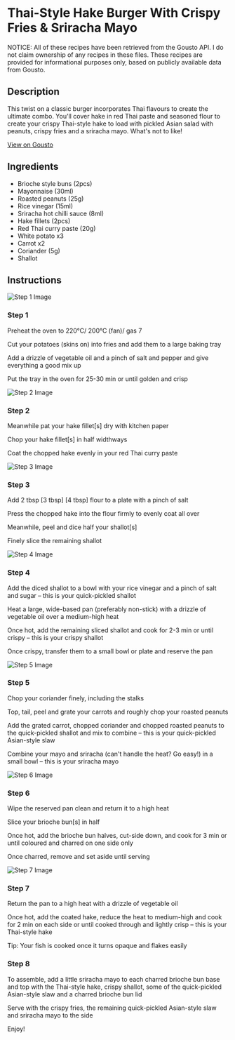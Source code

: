 # Thai-Style Hake Burger With Crispy Fries & Sriracha Mayo

NOTICE: All of these recipes have been retrieved from the Gousto API. I do not claim ownership of any recipes in these files. These recipes are provided for informational purposes only, based on publicly available data from Gousto.

## Description

This twist on a classic burger incorporates Thai flavours to create the ultimate combo. You'll cover hake in red Thai paste and seasoned flour to create your crispy Thai-style hake to load with pickled Asian salad with peanuts, crispy fries and a sriracha mayo. What's not to like!

[View on Gousto](https://www.gousto.co.uk/recipes/cookbook/thai-style-hake-burger-with-crispy-fries-sriracha-mayo)

## Ingredients

- Brioche style buns (2pcs)
- Mayonnaise (30ml)
- Roasted peanuts (25g)
- Rice vinegar (15ml)
- Sriracha hot chilli sauce (8ml)
- Hake fillets (2pcs)
- Red Thai curry paste (20g)
- White potato x3
- Carrot x2
- Coriander (5g)
- Shallot

## Instructions

![Step 1 Image](https://production-media.gousto.co.uk/cms/recipe-step-image/Step-1-1718793688772-x200.jpg)

### Step 1

Preheat the oven to 220°C/ 200°C (fan)/ gas 7

Cut your potatoes (skins on) into fries and add them to a large baking tray

Add a drizzle of vegetable oil and a pinch of salt and pepper and give everything a good mix up

Put the tray in the oven for 25-30 min or until golden and crisp

![Step 2 Image](https://production-media.gousto.co.uk/cms/recipe-step-image/Step-2-1718793692374-x200.jpg)

### Step 2

Meanwhile pat your hake fillet[s] dry with kitchen paper

Chop your hake fillet[s] in half widthways

Coat the chopped hake evenly in your red Thai curry paste

![Step 3 Image](https://production-media.gousto.co.uk/cms/recipe-step-image/Step-3-1718793697305-x200.jpg)

### Step 3

Add 2 tbsp <span class="text-purple">[3 tbsp] </span><span class="text-danger">[4 tbsp]</span> flour to a plate with a pinch of salt

Press the chopped hake into the flour firmly to evenly coat all over

Meanwhile, peel and dice half your shallot[s]

Finely slice the remaining shallot

![Step 4 Image](https://production-media.gousto.co.uk/cms/recipe-step-image/Step-4-1718793701346-x200.jpg)

### Step 4

Add the diced shallot to a bowl with your rice vinegar and a pinch of salt and sugar – this is your quick-pickled shallot

Heat a large, wide-based pan (preferably non-stick) with a drizzle of vegetable oil over a medium-high heat

Once hot, add the remaining sliced shallot and cook for 2-3 min or until crispy – this is your crispy shallot

Once crispy, transfer them to a small bowl or plate and reserve the pan

![Step 5 Image](https://production-media.gousto.co.uk/cms/recipe-step-image/Step-5-1718793705985-x200.jpg)

### Step 5

Chop your coriander finely, including the stalks

Top, tail, peel and grate your carrots and roughly chop your roasted peanuts

Add the grated carrot, chopped coriander and chopped roasted peanuts to the quick-pickled shallot and mix to combine – this is your quick-pickled Asian-style slaw

Combine your mayo and sriracha (can't handle the heat? Go easy!) in a small bowl – this is your sriracha mayo

![Step 6 Image](https://production-media.gousto.co.uk/cms/recipe-step-image/Step-6-1718793714178-x200.jpg)

### Step 6

Wipe the reserved pan clean and return it to a high heat

Slice your brioche bun[s] in half

Once hot, add the brioche bun halves, cut-side down, and cook for 3 min or until coloured and charred on one side only

Once charred, remove and set aside until serving

![Step 7 Image](https://production-media.gousto.co.uk/cms/recipe-step-image/Step-7-1718793719265-x200.jpg)

### Step 7

Return the pan to a high heat with a drizzle of vegetable oil

Once hot, add the coated hake, reduce the heat to medium-high and cook for 2 min on each side or until cooked through and lightly crisp – this is your Thai-style hake

Tip: Your fish is cooked once it turns opaque and flakes easily

### Step 8

To assemble, add a little sriracha mayo to each charred brioche bun base and top with the Thai-style hake, crispy shallot, some of the quick-pickled Asian-style slaw and a charred brioche bun lid

Serve with the crispy fries, the remaining quick-pickled Asian-style slaw and sriracha mayo to the side

Enjoy!

